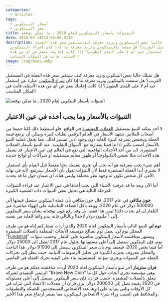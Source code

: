 ```yaml
---
categories:
  - articles
tags:
  - أسعار البيتكوين
  - سعر البيتكوين
title: التنبؤات بأسعار البيتكوين لعام 2020 ـ ما يمكن توقعه
date: 2020-05-14T14:40:06.911Z
description: هل تمتلك حاليا بعض البيتكوين وتريد معرفة كيف سيتغير سعر هذه العملة
  في المستقبل القريب؟ هل سمعت بالبيتكوين وتريد معرفة ما إذا كان [شراء البيتكوين
  عبارة عن استثمار جيد أم لا على المدى الطويل؟ إذا كانت إجابتك بنعم عن أي من هذه
  الأسئلة، فأنت في المكان المناسب!
image: /img/News.webp
---
```


هل تمتلك حاليا بعض البيتكوين وتريد معرفة كيف سيتغير سعر هذه العملة في المستقبل القريب؟ هل سمعت بالبيتكوين وتريد معرفة ما إذا كان [شراء البيتكوين](https://saudi-bitcoin.com/) عبارة عن استثمار جيد أم لا على المدى الطويل؟ إذا كانت إجابتك بنعم عن أي من هذه الأسئلة، فأنت في المكان المناسب!

<img src="https://1.bp.blogspot.com/-EmIn5EozbD0/Xkr-cwa1Y1I/AAAAAAAAD-E/dRGJ5QMr1qISG3kNVHCRRwHaBB0h8mg8wCLcBGAsYHQ/s320/image1.jpg"
     alt="التنبؤات بأسعار البيتكوين لعام 2020 ـ ما يمكن توقعه
" />  


## التنبؤات بالأسعار وما يجب أخذه في عين الاعتبار

 لا أحد يمكنه التنبؤ بمستقبل [العملات المشفرة](https://www.arabictrader.com/ar/learn/forex-school/details/303/%D8%A7%D9%84%D8%B9%D9%85%D9%84%D8%A7%D8%AA-%D8%A7%D9%84%D9%85%D8%B4%D9%81%D8%B1%D8%A9) في الواقع، فلو استطعنا ذلك لكنا جميعا من أصحاب الملايير. تشهد الأسعار في العالم الرقمي تقلبات كثيرة ويمكن أن ترتفع قيمة العملة وتنخفض بسرعة كبيرة للغاية دون وجود أدنى تفسير لذلك. مما يجعل عملية التنبؤ بالأسعار أصعب بكثير إذا ما قمنا بمقارنة مع الأسواق التقليدية. عند النتبؤ بأسعار العملات المشفرة، لابد من أخذ الأحداث الواقعية التي تقع في العالم في عين الاعتبار. قد تشمل هذه الأحداث مثلا تحسن التكنولوجيا أو ظهور معالم مستقبلية أو شراكات أو لوائح جديدة.

أهم شيء يجب معرفته هو أنه يجب أن تجري بنفسك بحثا مفصلا قبل القيام بأي استثمار. لا تشتري أبدا العملة المشفرة فقط لأن التنبؤات تقول بأن الأسعار سترتفع. لأنه في نهاية الأمر، كل شخص تكون له وجهة نظر مختلفة وليس هناك أي ضمان حول ما قد يحدث.

أما الآن وبعد ما قد عرفت الأشياء التي يجب أخذها في عين الاعتبار عند قراءة التنبؤات، المرحلة التالية هي تحليل بعض التنبؤات ذات الشعبية الكبيرة.

**جون مكافي** في عام 2017، قال جون مكافي بأن عملة البيتكوين ستصل قيمتها إلى 500000 دولار في عام 2020، ووعد بأكل أعضاءه التناسلية على الهواء مباشرة عبر التلفاز إن لم يحدث ذلك! ليس هذا فقط، بل وقد رفع [جون](https://www.mcafee.com/ar-ae/index.html) توقعاته بشأن سعر البيتكوين إلى 1 مليون دولار لاحقا! وبالتالي فإنه يبدو واثقا للغاية من نفسه.

**توم لي** التنبؤ التالي بأسعار البيتكوين لعام 2020 والذي أردت مشاركتم إياه هو من طرف المحلل توم لي. يعمل توم لصالح مؤسسة الأبحاث المتعلقة بالعملات المشفرة "[Fundstrat](https://www.fundstrat.com/)" ويشتهر بمناقشته لأسعار البيتكوين مباشرة على التلفاز. وحسب تنبؤات توم، فإن البيتكوين ستصل إلى أعلى مستوياتها بحلول عام 2017 لتصل إلى 25000 دولار. أما فيما يخص 2020، فيعتقد توم بأن سعر البيتكوين سيصل إلى 91000 دولار. هذا الباحث والمحلل معروف بخبرته الكبيرة في تحليل الرسومات البيانية. حيث ينظر إلى تحركات العملة عبر السنوات ويجري تنبؤاته المستقبلية بناء على كيفية تحرك العملة في الماضي.

**فران سترينار** آخر تنبؤ بأسعار البيتكوين لعام 2020 أردت مناقشته معكم هو من طرف الرئيس التنفيذي لشركة "Brave New Coin" وهي مؤسسة تجري أبحاث حول كل ما يتعلق بالعملات المشفرة. حسب فران، فإن سعر البيتكوين سيصل إلى أعلى مستوياته في 2020 بقيمة تصل إلى 200000 دولار. يرى فران أن معدلات الاعتماد التي تتزايد في كل الأوقات والتي يتزايد على إثرها عدد الأشخاص المستخدمين للشبكة والتطبيقات والمحافظ هي السبب وراء شراء الأشخاص للبيتكوين، مما يفسر ارتفاع سعر هذا الأخير.